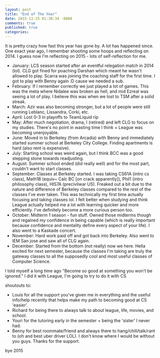 ```yaml
---
layout: post
title: "End of The Year"
date: 2015-12-25 01:30:34 -0800
comments: true
published: true
categories: 
---
```

It is pretty crazy how fast this year has gone by. A lot has happened since. One exact year ago, I remember shooting some hoops and reflecting on 2014. I guess now I'm reflecting on 2015 - lots of self-reflection for me. 

- January: LCS season started after an eventful relegation match in 2014 (lol). CLG got fined for poaching Darshan which meant he wasn't allowed to play. Scarra was joining the coaching staff for the first time. I got to play with Benny again :D cause we needed a sub. 
- February: If I remember correctly we just played a lot of games. This was the meta where Nidalee was broken as hell, and mid Ezreal was seeing a lot of play. I believe this was when we lost to TSM after a solid streak.
- March: Azir was also becoming stronger, but a lot of people were still running Leblanc, Lissandra, Corki, etc.
- April: Lost 0-3 in playoffs to TeamLiquid rip
- May: After much negotiation, drama, I (retired) and left CLG to focus on my studies. There's no point in wasting time I think + League was becoming unenjoyable.
- June: Moved in to Berkeley (from Arcadia) with Benny and immediately started summer school at Berkeley City College. Finding apartments is hard (also rent is expensive).
- July: Starting school was weird again, but I think BCC was a good stepping stone towards readjusting.
- August: Summer school ended (did really well) and for the most part, couldn't want to start classes.
- September: Classes at Berkeley started. I was taking CS61A (intro cs class), Math1B (equiv~ Calc BC [on crack apparently]), Phil1 (intro philosophy class), HIS7A (precivilwar US). Freaked out a bit due to the nature and difference of Berkeley classes compared to the rest of the classes I've ever taken. This was technically my first time actually focusing and taking classes lol. I felt better when studying and think League actually helped me a lot with learning quicker and more efficiently. I've definitely become a more curious person too. 
- October: Midterm 1 season - fun stuff. Owned those midterms though and regained my confidence in being capable (which is really important because confidence and mentality define every aspect of your life). I also went to a Kaskade concert.
- November: Hard work paid off and got back into Berkeley. Also went to IEM San jose and saw all of CLG again. 
- December: Started from the bottom (not really) now we here. Hella excited for next semester, because the classes I'm taking are truly the gateway classes to all the supposedly cool and most useful classes of Computer Science.

I told myself a long time ago "Become so good at something you won't be ignored." I did it with League, I'm going to try to do it with CS

shoutouts to:

- Louis for all the support you've given me in everything and the useful info/help recently that helps make my path to becoming good at CS 'easier'.
- Richard for being there to always talk to about league, life, movies, and school. 
- Youri for the tutoring early in the semester + being the 'sister' I never had. 
- Benny for best roommate/friend and always there to hang/chill/talk/rant to (oh and best uber driver LOL).
I don't know where I would be without you guys. Thanks for the support.

bye 2015

